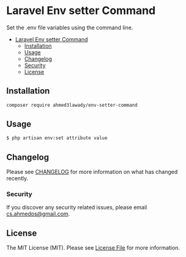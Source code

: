 # Laravel Env setter Command

Set the .env file variables using the command line.

<!-- TOC -->

- [Laravel Env setter Command](#laravel-env-setter-command)
    - [Installation](#installation)
    - [Usage](#usage)
    - [Changelog](#changelog)
    - [Security](#security)
    - [License](#license)

<!-- /TOC -->

## Installation

```bash
composer require ahmed3lawady/env-setter-command
```

## Usage

```bash
$ php artisan env:set attribute value
```

## Changelog

Please see [CHANGELOG](CHANGELOG.md) for more information on what has changed recently.

### Security

If you discover any security related issues, please email cs.ahmedos@gmail.com.

## License

The MIT License (MIT). Please see [License File](LICENSE.md) for more information.